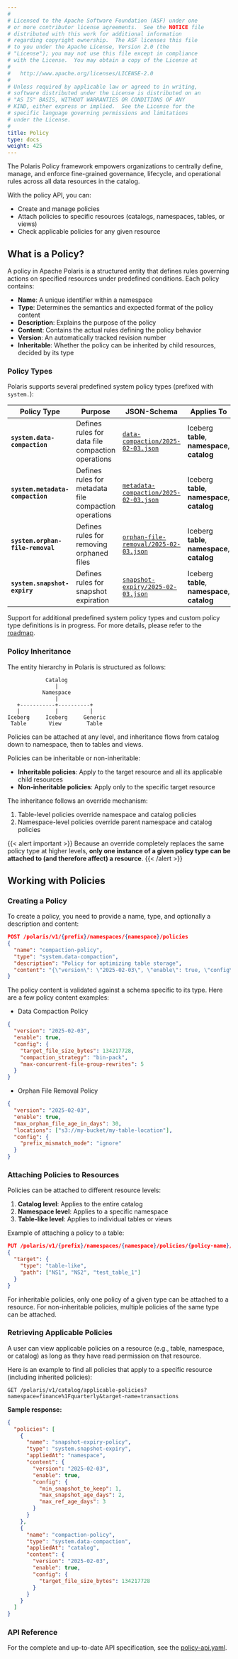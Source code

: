 ```yaml
---
#
# Licensed to the Apache Software Foundation (ASF) under one
# or more contributor license agreements.  See the NOTICE file
# distributed with this work for additional information
# regarding copyright ownership.  The ASF licenses this file
# to you under the Apache License, Version 2.0 (the
# "License"); you may not use this file except in compliance
# with the License.  You may obtain a copy of the License at
#
#   http://www.apache.org/licenses/LICENSE-2.0
#
# Unless required by applicable law or agreed to in writing,
# software distributed under the License is distributed on an
# "AS IS" BASIS, WITHOUT WARRANTIES OR CONDITIONS OF ANY
# KIND, either express or implied.  See the License for the
# specific language governing permissions and limitations
# under the License.
#
title: Policy
type: docs
weight: 425
---
```


The Polaris Policy framework empowers organizations to centrally define, manage, and enforce fine-grained governance, lifecycle, and operational rules across all data resources in the catalog.

With the policy API, you can:
- Create and manage policies
- Attach policies to specific resources (catalogs, namespaces, tables, or views)
- Check applicable policies for any given resource

## What is a Policy?

A policy in Apache Polaris is a structured entity that defines rules governing actions on specified resources under
predefined conditions. Each policy contains:

- **Name**: A unique identifier within a namespace
- **Type**: Determines the semantics and expected format of the policy content
- **Description**: Explains the purpose of the policy
- **Content**: Contains the actual rules defining the policy behavior
- **Version**: An automatically tracked revision number
- **Inheritable**: Whether the policy can be inherited by child resources, decided by its type

### Policy Types

Polaris supports several predefined system policy types (prefixed with `system.`):

| Policy Type | Purpose                                               | JSON-Schema | Applies To |
|-------------|-------------------------------------------------------|-------------|------------|
| **`system.data-compaction`** | Defines rules for data file compaction operations     | [`data-compaction/2025-02-03.json`](https://polaris.apache.org/schemas/policies/system/data-compaction/2025-02-03.json) | Iceberg **table**, **namespace**, **catalog** |
| **`system.metadata-compaction`** | Defines rules for metadata file compaction operations | [`metadata-compaction/2025-02-03.json`](https://polaris.apache.org/schemas/policies/system/metadata-compaction/2025-02-03.json) | Iceberg **table**, **namespace**, **catalog** |
| **`system.orphan-file-removal`** | Defines rules for removing orphaned files             | [`orphan-file-removal/2025-02-03.json`](https://polaris.apache.org/schemas/policies/system/orphan-file-removal/2025-02-03.json) | Iceberg **table**, **namespace**, **catalog** |
| **`system.snapshot-expiry`** | Defines rules for snapshot expiration                 | [`snapshot-expiry/2025-02-03.json`](https://polaris.apache.org/schemas/policies/system/snapshot-expiry/2025-02-03.json) | Iceberg **table**, **namespace**, **catalog** |

Support for additional predefined system policy types and custom policy type definitions is in progress.
For more details, please refer to the [roadmap](https://github.com/apache/polaris/discussions/1028).

### Policy Inheritance

The entity hierarchy in Polaris is structured as follows:

```
            Catalog
               |
           Namespace
               |
   +-----------+----------+
   |           |          |
Iceberg     Iceberg     Generic
 Table       View        Table
```

Policies can be attached at any level, and inheritance flows from catalog down to namespace, then to tables and views.

Policies can be inheritable or non-inheritable:

- **Inheritable policies**: Apply to the target resource and all its applicable child resources
- **Non-inheritable policies**: Apply only to the specific target resource

The inheritance follows an override mechanism:
1. Table-level policies override namespace and catalog policies
2. Namespace-level policies override parent namespace and catalog policies

{{< alert important >}}
Because an override completely replaces the same policy type at higher levels,
**only one instance of a given policy type can be attached to (and therefore affect) a resource**.
{{< /alert >}}

## Working with Policies

### Creating a Policy

To create a policy, you need to provide a name, type, and optionally a description and content:

```json
POST /polaris/v1/{prefix}/namespaces/{namespace}/policies
{
  "name": "compaction-policy",
  "type": "system.data-compaction",
  "description": "Policy for optimizing table storage",
  "content": "{\"version\": \"2025-02-03\", \"enable\": true, \"config\": {\"target_file_size_bytes\": 134217728}}"
}
```

The policy content is validated against a schema specific to its type. Here are a few policy content examples:
- Data Compaction Policy
```json
{
  "version": "2025-02-03",
  "enable": true,
  "config": {
    "target_file_size_bytes": 134217728,
    "compaction_strategy": "bin-pack",
    "max-concurrent-file-group-rewrites": 5
  }
}
```
- Orphan File Removal Policy
```json
{
  "version": "2025-02-03",
  "enable": true,
  "max_orphan_file_age_in_days": 30,
  "locations": ["s3://my-bucket/my-table-location"],
  "config": {
    "prefix_mismatch_mode": "ignore"
  }
}
```

### Attaching Policies to Resources

Policies can be attached to different resource levels:

1. **Catalog level**: Applies to the entire catalog
2. **Namespace level**: Applies to a specific namespace
3. **Table-like level**: Applies to individual tables or views

Example of attaching a policy to a table:

```json
PUT /polaris/v1/{prefix}/namespaces/{namespace}/policies/{policy-name}/mappings
{
  "target": {
    "type": "table-like",
    "path": ["NS1", "NS2", "test_table_1"]
  }
}
```

For inheritable policies, only one policy of a given type can be attached to a resource. For non-inheritable policies,
multiple policies of the same type can be attached.

### Retrieving Applicable Policies
A user can view applicable policies on a resource (e.g., table, namespace, or catalog) as long as they have
read permission on that resource.

Here is an example to find all policies that apply to a specific resource (including inherited policies):
```
GET /polaris/v1/catalog/applicable-policies?namespace=finance%1Fquarterly&target-name=transactions
```

**Sample response:**
```json
{
  "policies": [
    {
      "name": "snapshot-expiry-policy",
      "type": "system.snapshot-expiry",
      "appliedAt": "namespace",
      "content": {
        "version": "2025-02-03",
        "enable": true,
        "config": {
          "min_snapshot_to_keep": 1,
          "max_snapshot_age_days": 2,
          "max_ref_age_days": 3
        }
      }
    },
    {
      "name": "compaction-policy",
      "type": "system.data-compaction",
      "appliedAt": "catalog",
      "content": {
        "version": "2025-02-03",
        "enable": true,
        "config": {
          "target_file_size_bytes": 134217728
        }
      }
    }
  ]
}
```

### API Reference

For the complete and up-to-date API specification, see the [policy-api.yaml](https://github.com/apache/polaris/blob/main/spec/polaris-catalog-apis/policy-apis.yaml).
